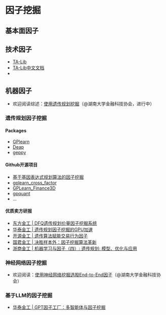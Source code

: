 # 因子挖掘

## 基本面因子

## 技术因子

- [TA-Lib](https://ta-lib.org/)
- [TA-Lib中文文档](https://github.com/HuaRongSAO/talib-document?tab=readme-ov-file)
- 

## 机器因子

- 欢迎阅读综述：[使用遗传规划挖掘]()（@湖南大学金融科技协会，进行中）

### 遗传规划因子挖掘

#### Packages

- [GPlearn](https://github.com/Barca0412/gplearn)
- [Deap]()
- [geppy](https://github.com/Barca0412/geppy)

#### Github开源项目

- [基于基因表达式规划算法的因子挖掘](https://github.com/jiangtiantu/FactorMining)
- [gplearn_cross_factor](https://github.com/Barca0412/gplearn_cross_factor)
- [GPLearn_Finance3D](https://github.com/Barca0412/GPLearnFinance3D)
- [gpquant](https://github.com/Barca0412/gpquant)
- ...

#### 优质卖方研报

- [东方金工 | DFQ遗传规划价量因子挖掘系统](https://mp.weixin.qq.com/s/2LAOxyu3krYIJeoleDolUw)
- [华泰金工 | 遗传规划因子挖掘的GPU加速](https://mp.weixin.qq.com/s/h-41K-1Uz5dI5nTZPzkurQ)
- [开源金工 | 遗传算法赋能交易行为因子](https://mp.weixin.qq.com/s/RNibl2W1CjK4tr7KlMWBbw)
- [国君金工 | 决胜样本外：因子挖掘算法革新](https://mp.weixin.qq.com/s/Z7knUG0h4N89uCJLpwnZQQ)
- [浙商金工 | 机器学习与因子（四）: 遗传规划: 模型、优化与应用](https://mp.weixin.qq.com/s/Bm6vLfVsPoGz5Ch0yC0utg)

### 神经网络因子挖掘

- 欢迎阅读：[使用神经网络挖掘选股End-to-End因子](https://xwfixqlhmsm.feishu.cn/wiki/AVbfw2uOjiMXCkklmnRcyFlInYc?from=from_copylink)（@湖南大学金融科技协会）

### 基于LLM的因子挖掘

- [华泰金工 | GPT因子工厂：多智能体与因子挖掘](https://mp.weixin.qq.com/s/GrYdMTOYuHdB5hxNkWOfng)
